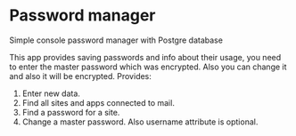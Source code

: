 # Password manager
Simple console password manager with Postgre database

This app provides saving passwords and info about their usage, you need to enter the master password which was encrypted. Also you can change it and also it will be encrypted.
Provides:
 1. Enter new data.
 2. Find all sites and apps connected to mail.
 3. Find a password for a site.
 4. Change a master password.
Also username attribute is optional.
